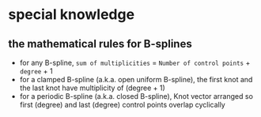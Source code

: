 # special knowledge

## the mathematical rules for B-splines

- for any B-spline, `sum of multiplicities` = `Number of control points` + `degree` + 1
- for a clamped B-spline (a.k.a. open uniform B-spline), the first knot and the last knot have multiplicity of (degree + 1)
- for a periodic B-spline (a.k.a. closed B-spline), Knot vector arranged so first (degree) and last (degree) control points overlap cyclically
